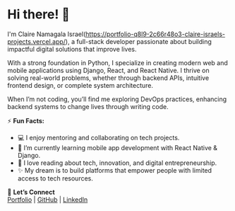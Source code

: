 # Hi there! 👋

I'm Claire Namagala Israel(https://portfolio-q8l9-2c66r48o3-claire-israels-projects.vercel.app/), a full-stack developer passionate about building impactful digital solutions that improve lives.

With a strong foundation in Python, I specialize in creating modern web and mobile applications using Django, React, and React Native. I thrive on solving real-world problems, whether through backend APIs, intuitive frontend design, or complete system architecture.

When I’m not coding, you’ll find me exploring DevOps practices, enhancing backend systems to change lives through writing code.


⚡ **Fun Facts:**
- 💻 I enjoy mentoring and collaborating on tech projects.
- 🌱 I’m currently learning mobile app development with React Native & Django.
- 📖 I love reading about tech, innovation, and digital entrepreneurship.
- ✨ My dream is to build platforms that empower people with limited access to tech resources.

🔗 **Let’s Connect**  
[Portfolio](https://https://portfolio-q8l9-2c66r48o3-claire-israels-projects.vercel.app/) | [GitHub](https://github.com/claireisrael) | [LinkedIn](https://www.linkedin.com/in/claire-namagala-79ba7a34b/)
